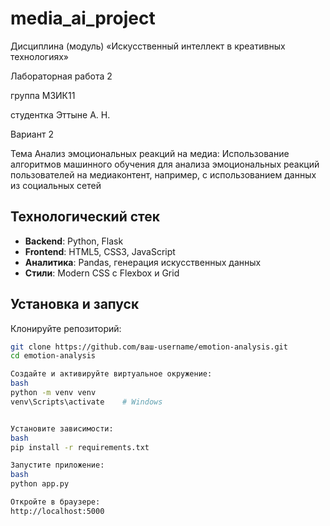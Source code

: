 # media_ai_project

Дисциплина (модуль) «Искусственный интеллект в креативных технологиях»

Лабораторная работа 2 	

группа МЗИК11

студентка Эттыне А. Н.


Вариант 2

Тема 
Анализ эмоциональных реакций на медиа:
Использование алгоритмов машинного обучения для анализа эмоциональных реакций пользователей на медиаконтент, например, с использованием данных из социальных сетей


## Технологический стек

- **Backend**: Python, Flask
- **Frontend**: HTML5, CSS3, JavaScript
- **Аналитика**: Pandas, генерация искусственных данных
- **Стили**: Modern CSS с Flexbox и Grid

## Установка и запуск

Клонируйте репозиторий:
```bash
git clone https://github.com/ваш-username/emotion-analysis.git
cd emotion-analysis

Создайте и активируйте виртуальное окружение:
bash
python -m venv venv
venv\Scripts\activate    # Windows


Установите зависимости:
bash
pip install -r requirements.txt

Запустите приложение:
bash
python app.py

Откройте в браузере:
http://localhost:5000
